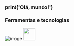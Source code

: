 ### print('Olá, mundo!')


### Ferramentas e tecnologias
![image](https://user-images.githubusercontent.com/122378637/236627850-56c8033a-32db-4da6-9c5c-1c3b54e0eed4.png) <img src="https://cdn.jsdelivr.net/gh/devicons/devicon/icons/adonisjs/adonisjs-original.svg" width="40" height="40"/>
          

